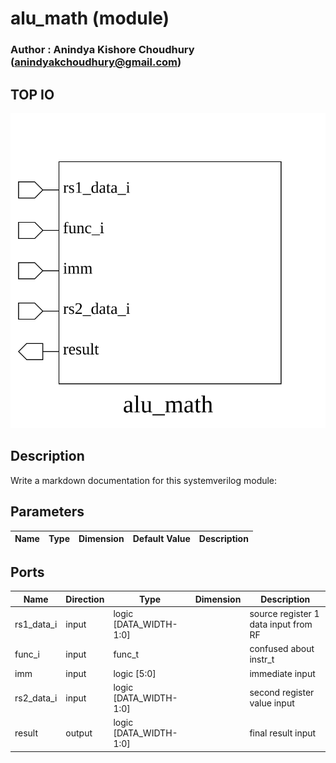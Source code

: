 # alu_math (module)

### Author : Anindya Kishore Choudhury (anindyakchoudhury@gmail.com)

## TOP IO
<img src="./alu_math_top.svg">

## Description

Write a markdown documentation for this systemverilog module:

## Parameters
|Name|Type|Dimension|Default Value|Description|
|-|-|-|-|-|

## Ports
|Name|Direction|Type|Dimension|Description|
|-|-|-|-|-|
|rs1_data_i|input|logic [DATA_WIDTH-1:0]||source register 1 data input from RF|
|func_i|input|func_t||confused about instr_t|
|imm|input|logic [5:0]||immediate input|
|rs2_data_i|input|logic [DATA_WIDTH-1:0]||second register value input|
|result|output|logic [DATA_WIDTH-1:0]||final result input|
